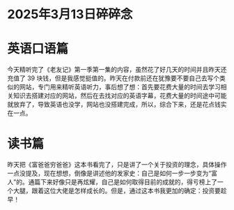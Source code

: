 # 2025年3月13日碎碎念


# 英语口语篇
今天精听完了《老友记》第一季第一集的内容，虽然花了好几天的时间并且昨天还充值了 39 块钱，但是我感觉挺值的。昨天在付款前还在犹豫要不要自己去写个类似的网站，专门用来精听英语听力，事后想了想：首先要花费大量的时间去学习相关知识去搭建对应的网站，然后在去找对应的英语字幕，花费大量的时间途中可能就放弃了，导致英语也没学，网站也没搭建完成，所以，综合下来，还是花点钱实在一点。

# 读书篇
昨天把《富爸爸穷爸爸》这本书看完了，只是讲了一个关于投资的理念，具体操作一点没提及，现在想想，倒像是讲述他的发家史：自己是如何一步一步变为“富人”的。通篇下来好像只是再炫耀，自己是如何取得目前的成就的，得亏榜上了一个大腿，跟着这位大佬是怎样成长的。但是，通过这本书我更加的确定：投资要趁早！

